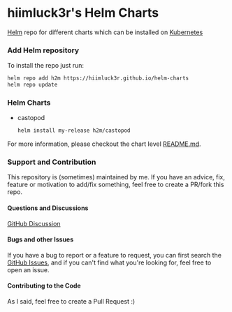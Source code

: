 # hiimluck3r's Helm Charts

[Helm](https://helm.sh) repo for different charts which can be installed on [Kubernetes](https://kubernetes.io)

### Add Helm repository

To install the repo just run:

```bash
helm repo add h2m https://hiimluck3r.github.io/helm-charts
helm repo update
```

### Helm Charts

* castopod

  ```bash
  helm install my-release h2m/castopod
  ```

For more information, please checkout the chart level [README.md](./charts/castopod/README.md).

### Support and Contribution
This repository is (sometimes) maintained by me. If you have an advice, fix, feature or motivation to add/fix something, feel free to create a PR/fork this repo.

#### Questions and Discussions
[GitHub Discussion](https://github.com/hiimluck3r/helm-charts/discussions)

#### Bugs and other Issues
If you have a bug to report or a feature to request, you can first search the [GitHub Issues](https://github.com/hiimluck3r/helm-charts/issues), and  if you can't find what you're looking for, feel free to open an issue.

#### Contributing to the Code
As I said, feel free to create a Pull Request :)
